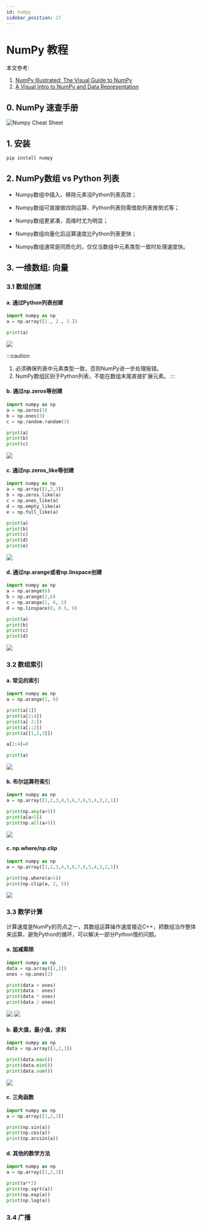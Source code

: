 ```yaml
---
id: numpy
sidebar_position: 17
---
```


# NumPy 教程

本文参考: 

1. [NumPy Illustrated: The Visual Guide to NumPy](https://betterprogramming.pub/numpy-illustrated-the-visual-guide-to-numpy-3b1d4976de1d)
2. [A Visual Intro to NumPy and Data Representation](https://jalammar.github.io/visual-numpy/)


## 0. NumPy 速查手册
![Numpy Cheat Sheet](./img/numpy/numpy-cheat-sheet.png)

## 1. 安装
```bash showLineNumbers
pip install numpy
```

## 2. NumPy数组 vs Python 列表

- Numpy数组中插入、移除元素没Python列表高效；
- Numpy数组可直接做四则运算、Python列表则需借助列表推倒式等；

- Numpy数组更紧凑，高维时尤为明显；
- Numpy数组向量化后运算速度比Python列表更快；
- Numpy数组通常是同质化的，仅仅当数组中元素类型一致时处理速度快。

## 3. 一维数组: 向量
### 3.1 数组创建
#### a. 通过Python列表创建
```python showLineNumbers
import numpy as np
a = np.array([1., 2., 3.])

print(a)
```
![](./img/numpy/create-numpy-array-2.png)

:::caution
1. 必须确保列表中元素类型一致，否则NumPy进一步处理报错。
2. NumPy数组区别于Python列表，不能在数组末尾直接扩展元素。
::: 

#### b. 通过np.zeros等创建
```python showLineNumbers
import numpy as np
a = np.zeros(3)
b = np.ones(3)
c = np.random.random(3)

print(a)
print(b)
print(c)
```
![](./img/numpy/create-numpy-array-ones-zeros-random.png)

#### c. 通过np.zeros_like等创建
```python showLineNumbers
import numpy as np
a = np.array([1,2,3])
b = np.zeros_like(a)
c = np.ones_like(a)
d = np.empty_like(a)
e = np.full_like(a)

print(a)
print(b)
print(c)
print(d)
print(e)
```
![](./img/numpy/create-numpy-array-3.jpeg)

#### d. 通过np.arange或者np.linspace创建
```python showLineNumbers
import numpy as np
a = np.arange(6)
b = np.arange(2,6)
c = np.arange(1, 6, 2)
d = np.linspace(0, 0.5, 6)

print(a)
print(b)
print(c)
print(d)
```
![](./img/numpy/create-numpy-array-4.png)

### 3.2 数组索引
#### a. 常见的索引
```python showLineNumbers
import numpy as np
a = np.arange(1, 6)

print(a[1])
print(a[2:4])
print(a[-2:])
print(a[::2])
print(a[[1,2,3]])

a[2:4]=0

print(a)
```
![](./img/numpy/numpy-index-01.png)

#### b. 布尔运算符索引
```python showLineNumbers
import numpy as np
a = np.array([1,2,3,4,5,6,7,6,5,4,3,2,1])

print(np.any(a>5))
print(a[a>5])
print(np.all(a>5))
```
![](./img/numpy/numpy-index-02.png)

#### c. np.where/np.clip
```python showLineNumbers
import numpy as np
a = np.array([1,2,3,4,5,6,7,6,5,4,3,2,1])

print(np.where(a>5))
print(np.clip(a, 2, 5))
```
![](./img/numpy/numpy-index-03.png)


### 3.3 数学计算
计算速度是NumPy的亮点之一，其数组运算操作速度接近C++，把数组当作整体来运算，避免Python的循环，可以解决一部分Python慢的问题。

#### a. 加减乘除
```python showLineNumbers
import numpy as np
data = np.array([1,2])
ones = np.ones(2)

print(data + ones)
print(data - ones)
print(data * ones)
print(data / ones)
```
![](./img/numpy/numpy-arrays-adding-1.png)
![](./img/numpy/numpy-array-subtract-multiply-divide.png)

#### b. 最大值，最小值，求和
```python showLineNumbers
import numpy as np
data = np.array([1,2,3])

print(data.max())
print(data.min())
print(data.sum())
```
![](./img/numpy/numpy-array-aggregation.png)

#### c. 三角函数
```python showLineNumbers
import numpy as np
a = np.array([1,2,3])

print(np.sin(a))
print(np.cos(a))
print(np.arcsin(a))
```

#### d. 其他的数学方法
```python showLineNumbers
import numpy as np
a = np.array([1,2,3])

print(a**2)
print(np.sqrt(a))
print(np.exp(a))
print(np.log(a))
```

### 3.4 广播